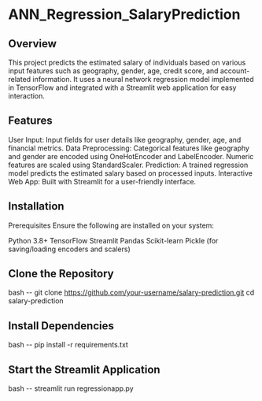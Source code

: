 # ANN_Regression_SalaryPrediction
## Overview
This project predicts the estimated salary of individuals based on various input features such as geography, gender, age, credit score, and account-related information. It uses a neural network regression model implemented in TensorFlow and integrated with a Streamlit web application for easy interaction.

## Features
User Input: Input fields for user details like geography, gender, age, and financial metrics.
Data Preprocessing:
Categorical features like geography and gender are encoded using OneHotEncoder and LabelEncoder.
Numeric features are scaled using StandardScaler.
Prediction: A trained regression model predicts the estimated salary based on processed inputs.
Interactive Web App: Built with Streamlit for a user-friendly interface.

## Installation
Prerequisites
Ensure the following are installed on your system:

Python 3.8+
TensorFlow
Streamlit
Pandas
Scikit-learn
Pickle (for saving/loading encoders and scalers)

## Clone the Repository
bash -- 
git clone https://github.com/your-username/salary-prediction.git
cd salary-prediction

## Install Dependencies
bash -- 
pip install -r requirements.txt

## Start the Streamlit Application

bash --
streamlit run regressionapp.py





